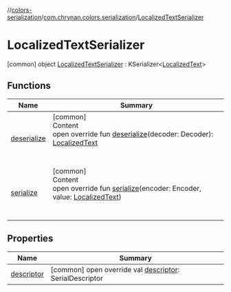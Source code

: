 //[colors-serialization](../../../index.md)/[com.chrynan.colors.serialization](../index.md)/[LocalizedTextSerializer](index.md)



# LocalizedTextSerializer  
 [common] object [LocalizedTextSerializer](index.md) : KSerializer<[LocalizedText](../../../../colors-core/colors-core/com.chrynan.colors/-localized-text/index.md)>    


## Functions  
  
|  Name |  Summary | 
|---|---|
| <a name="com.chrynan.colors.serialization/LocalizedTextSerializer/deserialize/#kotlinx.serialization.encoding.Decoder/PointingToDeclaration/"></a>[deserialize](deserialize.md)| <a name="com.chrynan.colors.serialization/LocalizedTextSerializer/deserialize/#kotlinx.serialization.encoding.Decoder/PointingToDeclaration/"></a>[common]  <br>Content  <br>open override fun [deserialize](deserialize.md)(decoder: Decoder): [LocalizedText](../../../../colors-core/colors-core/com.chrynan.colors/-localized-text/index.md)  <br><br><br>|
| <a name="com.chrynan.colors.serialization/LocalizedTextSerializer/serialize/#kotlinx.serialization.encoding.Encoder#com.chrynan.colors.LocalizedText/PointingToDeclaration/"></a>[serialize](serialize.md)| <a name="com.chrynan.colors.serialization/LocalizedTextSerializer/serialize/#kotlinx.serialization.encoding.Encoder#com.chrynan.colors.LocalizedText/PointingToDeclaration/"></a>[common]  <br>Content  <br>open override fun [serialize](serialize.md)(encoder: Encoder, value: [LocalizedText](../../../../colors-core/colors-core/com.chrynan.colors/-localized-text/index.md))  <br><br><br>|


## Properties  
  
|  Name |  Summary | 
|---|---|
| <a name="com.chrynan.colors.serialization/LocalizedTextSerializer/descriptor/#/PointingToDeclaration/"></a>[descriptor](descriptor.md)| <a name="com.chrynan.colors.serialization/LocalizedTextSerializer/descriptor/#/PointingToDeclaration/"></a> [common] open override val [descriptor](descriptor.md): SerialDescriptor   <br>|

